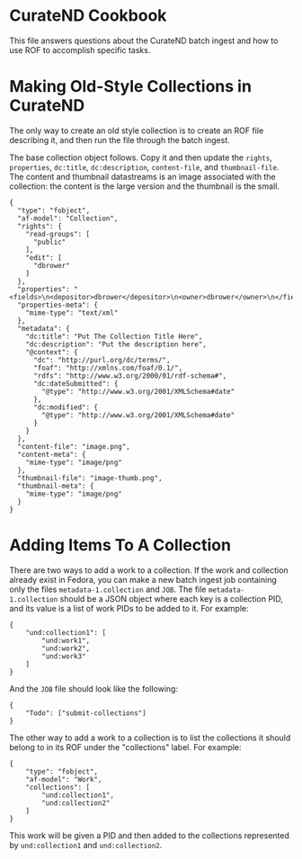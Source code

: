 CurateND Cookbook
=================

This file answers questions about the CurateND batch ingest
and how to use ROF to accomplish specific tasks.

# Making Old-Style Collections in CurateND

The only way to create an old style collection is to create an ROF file
describing it, and then run the file through the batch ingest.

The base collection object follows. Copy it and then update the `rights`,
`properties`, `dc:title`, `dc:description`, `content-file`, and
`thumbnail-file`. The content and thumbnail datastreams is an image associated
with the collection: the content is the large version and the thumbnail is the
small.

    {
      "type": "fobject",
      "af-model": "Collection",
      "rights": {
        "read-groups": [
          "public"
        ],
        "edit": [
          "dbrower"
        ]
      },
      "properties": "<fields>\n<depositor>dbrower</depositor>\n<owner>dbrower</owner>\n</fields>\n",
      "properties-meta": {
        "mime-type": "text/xml"
      },
      "metadata": {
        "dc:title": "Put The Collection Title Here",
        "dc:description": "Put the description here",
        "@context": {
          "dc": "http://purl.org/dc/terms/",
          "foaf": "http://xmlns.com/foaf/0.1/",
          "rdfs": "http://www.w3.org/2000/01/rdf-schema#",
          "dc:dateSubmitted": {
            "@type": "http://www.w3.org/2001/XMLSchema#date"
          },
          "dc:modified": {
            "@type": "http://www.w3.org/2001/XMLSchema#date"
          }
        }
      },
      "content-file": "image.png",
      "content-meta": {
        "mime-type": "image/png"
      },
      "thumbnail-file": "image-thumb.png",
      "thumbnail-meta": {
        "mime-type": "image/png"
      }
    }

# Adding Items To A Collection

There are two ways to add a work to a collection. If the work and collection already exist in
Fedora, you can make a new batch ingest job containing only the files `metadata-1.collection` and `JOB`.
The file `metadata-1.collection` should be a JSON object where each key is a collection PID, and its
value is a list of work PIDs to be added to it. For example:

    {
        "und:collection1": [
            "und:work1",
            "und:work2",
            "und:work3"
        ]
    }

And the `JOB` file should look like the following:

    {
        "Todo": ["submit-collections"]
    }

The other way to add a work to a collection is to list the collections it should
belong to in its ROF under the "collections" label. For example:

    {
        "type": "fobject",
        "af-model": "Work",
        "collections": [
            "und:collection1",
            "und:collection2"
        ]
    }

This work will be given a PID and then added to the collections represented by
`und:collection1` and `und:collection2`.
